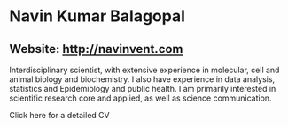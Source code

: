 #  Navin Kumar Balagopal
## Website: http://navinvent.com

Interdisciplinary scientist, with extensive experience in molecular, cell and animal biology and biochemistry. I also have experience in data analysis, statistics and Epidemiology and public health. I am primarily interested in scientific research core and applied, as well as science communication. 

Click here for a detailed CV
